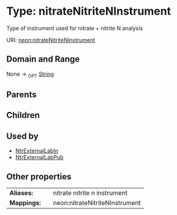 
# Type: nitrateNitriteNInstrument


Type of instrument used for nitrate + nitrite N analysis

URI: [neon:nitrateNitriteNInstrument](https://data.neonscience.org/nitrateNitriteNInstrument)


## Domain and Range

None ->  <sub>OPT</sub> [String](types/String.md)

## Parents


## Children


## Used by

 * [NtrExternalLabIn](NtrExternalLabIn.md)
 * [NtrExternalLabPub](NtrExternalLabPub.md)

## Other properties

|  |  |  |
| --- | --- | --- |
| **Aliases:** | | nitrate nitrite n instrument |
| **Mappings:** | | neon:nitrateNitriteNInstrument |

